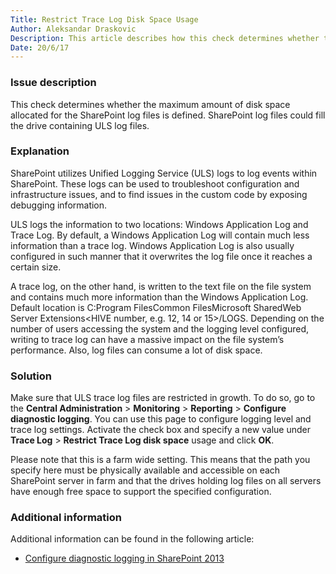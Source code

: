 ```yaml
---
Title: Restrict Trace Log Disk Space Usage
Author: Aleksandar Draskovic
Description: This article describes how this check determines whether the maximum amount of disk space allocated for the SharePoint log files is defined
Date: 20/6/17
---
```

### Issue description

This check determines whether the maximum amount of disk space allocated for the SharePoint log files is defined. SharePoint log files could fill the drive containing ULS log files.

### Explanation

SharePoint utilizes Unified Logging Service (ULS) logs to log events within SharePoint. These logs can be used to troubleshoot configuration and infrastructure issues, and to find issues in the custom code by exposing debugging information.

ULS logs the information to two locations: Windows Application Log and Trace Log. By default, a Windows Application Log will contain much less information than a trace log. Windows Application Log is also usually configured in such manner that it overwrites the log file once it reaches a certain size.

A trace log, on the other hand, is written to the text file on the file system and contains much more information than the Windows Application Log. Default location is C:Program FilesCommon FilesMicrosoft SharedWeb Server Extensions<HIVE number, e.g. 12, 14 or 15>/LOGS. Depending on the number of users accessing the system and the logging level configured, writing to trace log can have a massive impact on the file system’s performance. Also, log files can consume a lot of disk space.

### Solution

Make sure that ULS trace log files are restricted in growth. To do so, go to the __Central Administration__ > __Monitoring__ > __Reporting__ > __Configure diagnostic logging__. You can use this page to configure logging level and trace log settings. Activate the check box and specify a new value under __Trace Log__ > __Restrict Trace Log disk space__ usage and click __OK__.

Please note that this is a farm wide setting. This means that the path you specify here must be physically available and accessible on each SharePoint server in farm and that the drives holding log files on all servers have enough free space to support the specified configuration.

### Additional information

Additional information can be found in the following article:

* [Configure diagnostic logging in SharePoint 2013](https://technet.microsoft.com/en-us/library/ee748656.aspx)
